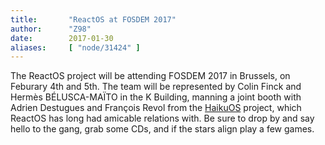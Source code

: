 ```yaml
---
title:       "ReactOS at FOSDEM 2017"
author:      "Z98"
date:        2017-01-30
aliases:     [ "node/31424" ]
---
```


<p>The ReactOS project will be attending FOSDEM 2017 in Brussels, on Feburary 4th and 5th. The team will be represented by Colin Finck and Hermès BÉLUSCA-MAÏTO in the K Building, manning a joint booth with Adrien Destugues and François Revol from the <a href="https://www.haiku-os.org/">HaikuOS</a> project, which ReactOS has long had amicable relations with. Be sure to drop by and say hello to the gang, grab some CDs, and if the stars align play a few games.</p>

